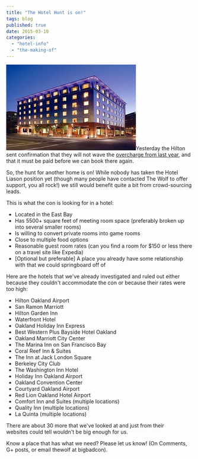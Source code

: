 ```yaml
---
title: "The Hotel Hunt is on!"
tags: blog
published: true
date: 2015-03-10
categories: 
  - "hotel-info"
  - "the-making-of"
---
```


[![Hotel_Image](/images/Hotel_Image.jpg)](/images/Hotel_Image.jpg)Yesterday the Hilton sent confirmation that they will not wave the [overcharge from last year](http://www.bigbadcon.com/looking-for-new-recruits/), and that it must be paid before we can book there again.

So, the hunt for another home is on! While nobody has taken the Hotel Liason position yet (though many people have contacted The Wolf to offer support, you all rock!) we still would benefit quite a bit from crowd-sourcing leads.

This is what the con is looking for in a hotel:

- Located in the East Bay
- Has 5500+ square feet of meeting room space (preferably broken up into several smaller rooms)
- Is willing to convert private rooms into game rooms
- Close to multiple food options
- Reasonable guest room rates (can you find a room for $150 or less there on a travel site like Expedia)
- \[Optional but preferable\] A place you already have some relationship with that we could springboard off of

Here are the hotels that we've already investigated and ruled out either because they couldn't accommodate the con or because their rates were too high:

- Hilton Oakland Airport
- San Ramon Marriott
- Hilton Garden Inn
- Waterfront Hotel
- Oakland Holiday Inn Express
- Best Western Plus Bayside Hotel Oakland
- Oakland Marriott City Center
- The Marina Inn on San Francisco Bay
- Coral Reef Inn & Suites
- The Inn at Jack London Square
- Berkeley City Club
- The Washington Inn Hotel
- Holiday Inn Oakland Airport
- Oakland Convention Center
- Courtyard Oakland Airport
- Red Lion Oakland Hotel Airport
- Comfort Inn and Suites (multiple locations)
- Quality Inn (multiple locations)
- La Quinta (multiple locations)

There are about 30 more that we've looked at and just from their websites could tell wouldn't be big enough for us.

Know a place that has what we need? Please let us know! (On Comments, G+ posts, or email thewolf at bigbadcon).
